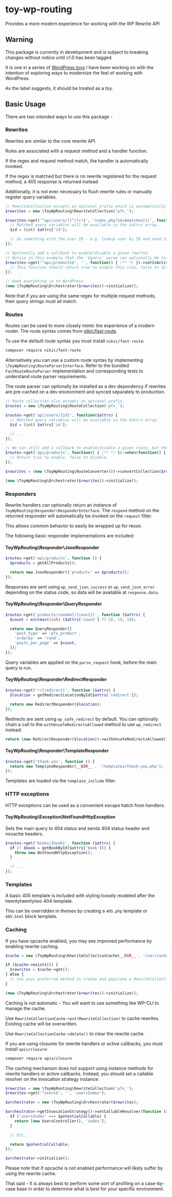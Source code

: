 # toy-wp-routing
Provides a more modern experience for working with the WP Rewrite API

## Warning
This package is currently in development and is subject to breaking changes without notice until v1.0 has been tagged.

It is one in a series of [WordPress toys](https://github.com/ssnepenthe?tab=repositories&q=topic%3Atoy+topic%3Awordpress&type=&language=&sort=) I have been working on with the intention of exploring ways to modernize the feel of working with WordPress.

As the label suggests, it should be treated as a toy.

## Basic Usage
There are two intended ways to use this package -

### Rewrites
Rewrites are similar to the core rewrite API.

Rules are associated with a request method and a handler function.

If the regex and request method match, the handler is automatically invoked.

If the regex is matched but there is no rewrite registered for the request method, a 405 response is
returned instead.

Additionally, it is not ever necessary to flush rewrite rules or manually register query variables.

```php
// RewriteCollection accepts an optional prefix which is automatically prepended to query variables.
$rewrites = new \ToyWpRouting\RewriteCollection('pfx_');

$rewrites->get('^api/users/([^/]+)$', 'index.php?id=$matches[1]', function($attrs) {
  // Matched query variables will be available in the $attrs array.
  $id = (int) $attrs['id'];

  // Do something with the user ID - e.g. lookup user by ID and send JSON response.
});

// Optionally add a callback to enable/disable a given rewrite.
// Notice in this example that the '$query' param can optionally be left empty.
$rewrites->get('^api/products$', '', function() { /** */ })->setIsActiveCallback(function() {
  // This function should return true to enable this rule, false to disable it.
});

// Hook everything in to WordPress.
(new \ToyWpRouting\Orchestrator($rewrites))->initialize();
```

Note that if you are using the same regex for multiple request methods, their query strings must all match.

### Routes
Routes can be used to more closely mimic the experience of a modern router. The route syntax comes
from [nikic/fast-route](https://github.com/nikic/FastRoute).

To use the default route syntax you must install `nikic/fast-route`:

```sh
composer require nikic/fast-route
```

Alternatively you can use a custom route syntax by implementing
`\ToyWpRouting\RouteParserInterface`. Refer to the bundled `FastRouteRouteParser` implementation and
corresponding tests to understand route parser requirements.

The route parser can optionally be installed as a dev dependency if rewrites are pre-cached on a dev
environment and synced separately to production.

```php
// Route collection also accepts an optional prefix.
$routes = new \ToyWpRouting\RouteCollection('pfx_');

$routes->get('api/users/{id}', function($attrs) {
  // Matched query variables will be available in the $attrs array.
  $id = (int) $attrs['id'];

  // ...
});

// We can still add a callback to enable/disable a given route, but the method name is different.
$routes->get('api/products', function() { /** */ })->when(function() {
  // Return true to enable, false to disable.
});

$rewrites = (new \ToyWpRouting\RouteConverter())->convertCollection($routes);

(new \ToyWpRouting\Orchestrator($rewrites))->initialize();
```

### Responders
Rewrite handlers can optionally return an instance of `ToyWpRouting\Responder\ResponderInterface`. The `respond` method on the returned responder will automatically be invoked on the `request` filter.

This allows common behavior to easily be wrapped up for reuse.

The following basic responder implementations are included:

#### ToyWpRouting\Responder\JsonResponder
```php
$routes->get('api/products', function () {
  $products = getAllProducts();

  return new JsonResponder(['products' => $products]);
});
```

Responses are sent using `wp_send_json_success` or `wp_send_json_error` depending on the status code, so data will be available at `response.data`.

#### ToyWpRouting\Responder\QueryResponder
```php
$routes->get('products/random[/{count}]', function ($attrs) {
  $count = min(max((int) ($attrs['count'] ?? 5), 1), 10);

  return new QueryResponder([
    'post_type' => 'pfx_product',
    'orderby' => 'rand',
    'posts_per_page' => $count,
  ]);
});
```

Query variables are applied on the `parse_request` hook, before the main query is run.

#### ToyWpRouting\Responder\RedirectResponder
```php
$routes->get('r/{redirect}', function ($attrs) {
  $location = getRedirectLocationById($attrs['redirect']);

  return new RedirectResponder($location);
});
```

Redirects are sent using `wp_safe_redirect` by default. You can optionally chain a call to the `withUnsafeRedirectsAllowed` method to use `wp_redirect` instead.

```php
return (new RedirectResponder($location))->withUnsafeRedirectsAllowed();
```

#### ToyWpRouting\Responder\TemplateResponder
```php
$routes->get('thank-you', function () {
  return new TemplateResponder(__DIR__ . '/templates/thank-you.php');
});
```

Templates are loaded via the `template_include` filter.

### HTTP exceptions
HTTP exceptions can be used as a convenient escape hatch from handlers.

#### ToyWpRouting\Exception\NotFoundHttpException
Sets the main query to 404 status and sends 404 status header and nocache headers.

```php
$routes->get('books/{book}', function ($attrs) {
  if (! $book = getBookById($attrs['book'])) {
    throw new NotFoundHttpException();
  }

  // ...
});
```

### Templates
A basic 405 template is included with styling loosely modeled after the twentytwentytwo 404 template.

This can be overridden in themes by creating a `405.php` template or `405.html` block template.

### Caching
If you have opcache enabled, you may see improved performance by enabling rewrite caching.

```php
$cache = new \ToyWpRouting\RewriteCollectionCache(__DIR__ . '/var/cache');

if ($cache->exists()) {
  $rewrites = $cache->get();
} else {
  // Use your preferred method to create and populate a RewriteCollection instance.
}

(new \ToyWpRouting\Orchestrator($rewrites))->initialize();
```

Caching is not automatic - You will want to use something like WP-CLI to manage the cache.

Use `RewriteCollectionCache->put(RewriteCollection)` to cache rewrites. Existing cache will be
overwritten.

Use `RewriteCollectionCache->delete()` to clear the rewrite cache.

If you are using closures for rewrite handlers or active callbacks, you must install `opis/closure`:

```sh
composer require opis/closure
```

The caching mechanism does not support using instance methods for rewrite handlers or active callbacks.
Instead, you should set a callable resolver on the invocation strategy instance:

```php
$rewrites = new \ToyWpRouting\RewriteCollection('pfx_');
$rewrites->get('^users$', '', 'usersIndex');

$orchestrator = new \ToyWpRouting\Orchestrator($rewrites);

$orchestrator->getInvocationStrategy()->setCallableResolver(function ($potentialCallable) {
  if ('usersIndex' === $potentialCallable) {
    return [new UsersController(), 'index'];
  }

  // Etc...

  return $potentialCallable;
});

$orchestrator->initialize();
```

Please note that if opcache is not enabled performance will likely suffer by using the rewrite cache.

That said - It is always best to perform some sort of profiling on a case-by-case base in order to determine what is best for your specific environment.
